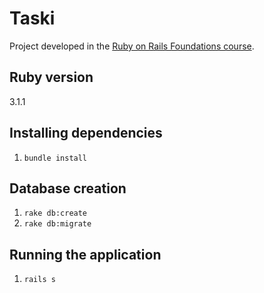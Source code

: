 # Taski

Project developed in the [Ruby on Rails Foundations course](https://www.udemy.com/course/how-to-learn-ruby-on-rails/).

## Ruby version

3.1.1

## Installing dependencies

1. `bundle install`

## Database creation

1. `rake db:create`
2. `rake db:migrate`

## Running the application

1. `rails s`
